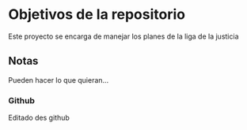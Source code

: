 # Objetivos de la repositorio

Este proyecto se encarga de manejar los planes de la liga de la justicia


## Notas
Pueden hacer lo que quieran...

### Github
Editado des github
